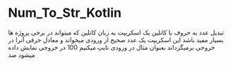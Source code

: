 # Num_To_Str_Kotlin
تبدیل عدد به حروف با کاتلین
یک اسکریپت به زبان کاتلین که میتواند در برخی پروژه ها بسیار مفید باشد
این اسکریپت یک عدد صحیح از ورودی میخواند و معادل حرفی آنرا در خروجی  برمیگرداند
بعنوان مثال در ورودی تایپ میکنیم 100
در خروجی نمایش داده میشود صد
